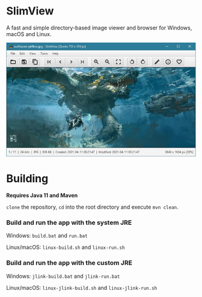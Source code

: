 # SlimView

A fast and simple directory-based image viewer and browser for Windows, macOS and Linux.

![Screenshot](https://github.com/antikmozib/SlimView/blob/master/screenshot.jpg?raw=true)

<h1>Building</h1>

**Requires Java 11 and Maven**

`clone` the repository, `cd` into the root directory and execute `mvn clean`.

<h3>Build and run the app with the system JRE</h3>

Windows: `build.bat` and `run.bat`

Linux/macOS: `linux-build.sh` and `linux-run.sh`

<h3>Build and run the app with the custom JRE</h3>

Windows: `jlink-build.bat` and `jlink-run.bat`

Linux/macOS: `linux-jlink-build.sh` and `linux-jlink-run.sh`

